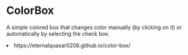 # ColorBox
A simple colored box that changes color manually (by clicking on it) or automatically by selecting the check box.

<li> https://eternalquasar0206.github.io/color-box/</li>
